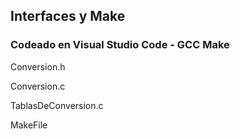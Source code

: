 ## Interfaces y Make
### Codeado en Visual Studio Code - GCC Make
  <p>Conversion.h</p>
  <p>Conversion.c</p>
  <p>TablasDeConversion.c</p>
  <p>MakeFile</p>

  
